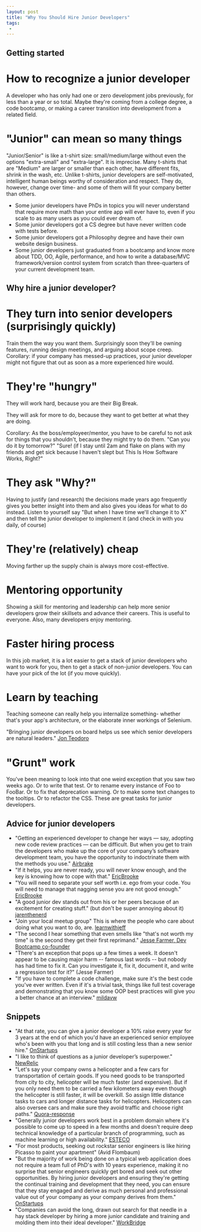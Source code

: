 ```yaml
---
layout: post
title: "Why You Should Hire Junior Developers"
tags:
 -
---
```


## Getting started

# How to recognize a junior developer

A developer who has only had one or zero development jobs previously, for less than a year or so total. Maybe they're coming from a college degree, a code bootcamp, or making a career transition into development from a related field.


# "Junior" can mean so many things

"Junior/Senior" is like a t-shirt size: small/medium/large without even the options "extra-small" and "extra-large". It is imprecise. Many t-shirts that are "Medium" are larger or smaller than each other, have different fits, shrink in the wash, etc. Unlike t-shirts, junior developers are self-motivated, intelligent human beings worthy of consideration and respect. They do, however, change over time- and some of them will fit your company better than others.

- Some junior developers have PhDs in topics you will never understand that require more math than your entire app will ever have to, even if you scale to as many users as you could ever dream of.
- Some junior developers got a CS degree but have never written code with tests before.
- Some junior developers got a Philosophy degree and have their own website design business.
- Some junior developers just graduated from a bootcamp and know more about TDD, OO, Agile, performance, and how to write a database/MVC framework/version control system from scratch than three-quarters of your current development team.


## Why hire a junior developer?

# They turn into senior developers (surprisingly quickly)

Train them the way you want them. Surprisingly soon they'll be owning features, running design meetings, and arguing about scope creep. Corollary: if your company has messed-up practices, your junior developer might not figure that out as soon as a more experienced hire would.

# They're "hungry"

They will work hard, because you are their Big Break.

They will ask for more to do, because they want to get better at what they are doing.

Corollary: As the boss/employeer/mentor, you have to be careful to not ask for things that you shouldn't, because they might try to do them. "Can you do it by tomorrow?" "Sure! (if I stay until 2am and flake on plans with my friends and get sick because I haven't slept but This Is How Software Works, Right?"


# They ask "Why?"

Having to justify (and research) the decisions made years ago frequently gives you better insight into them and also gives you ideas for what to do instead. Listen to yourself say "But when I have time we'll change it to X" and then tell the junior developer to implement it (and check in with you daily, of course)

# They're (relatively) cheap

Moving farther up the supply chain is always more cost-effective.

# Mentoring opportunity

Showing a skill for mentoring and leadership can help more senior developers grow their skillsets and advance their careers. This is useful to everyone. Also, many developers enjoy mentoring.

# Faster hiring process

In this job market, it is a lot easier to get a stack of junior developers who want to work for you, then to get a stack of non-junior developers. You can have your pick of the lot (if you move quickly).

# Learn by teaching

Teaching someone can really help you internalize something- whether that's your app's architecture, or the elaborate inner workings of Selenium.

"Bringing junior developers on board helps us see which senior developers are natural leaders." [Jon Teodoro](https://www.quora.com/Why-do-companies-hire-junior-developers)

# "Grunt" work

You've been meaning to look into that one weird exception that you saw two weeks ago. Or to write that test. Or to rename every instance of Foo to FooBar. Or to fix that deprecation warning. Or to make some text changes to the tooltips. Or to refactor the CSS. These are great tasks for junior developers.

## Advice for junior developers

- "Getting an experienced developer to change her ways — say, adopting new code review practices — can be difficult. But when you get to train the developers who make up the core of your company’s software development team, you have the opportunity to indoctrinate them with the methods you use." [Airbrake](https://airbrake.io/blog/devops/when-should-your-hire-a-junior-developer)
- "If it helps, you are never ready, you will never know enough, and the key is knowing how to cope with that." [EricBrooke](https://ericbrooke.wordpress.com/2014/03/31/surviving-as-junior-developer/)
- "You will need to separate your self worth i.e. ego from your code. You will need to manage that nagging sense you are not good enough." [EricBrooke](https://ericbrooke.wordpress.com/2014/03/31/surviving-as-junior-developer/)
- "A good junior dev stands out from his or her peers because of an excitement for creating stuff." (but don't be super annoying about it) [jarenthenerd](http://www.jaredthenerd.com/2013/05/what-makes-good-developer.html)
- "Join your local meetup group" This is where the people who care about doing what you want to do, are. [learnwithjeff](http://www.learnwithjeff.com/blog/2012/08/21/how-to-get-a-job-as-a-developer-in-less-than-six-months/)
- "The second I hear something that even smells like "that's not worth my time" is the second they get their first reprimand." [Jesse Farmer, Dev Bootcamp co-founder](https://www.quora.com/What-is-expected-of-a-junior-back-end-web-developer)
- "There's an exception that pops up a few times a week.  It doesn't appear to be causing major harm -- famous last words -- but nobody has had time to fix it.  Can you investigate it, fix it, document it, and write a regression test for it?" (Jesse Farmer)
- "If you have to complete a code challenge, make sure it's the best code you've ever written. Even if it's a trivial task, things like full test coverage and demonstrating that you know some OOP best practices will give you a better chance at an interview." [mildavw](https://news.ycombinator.com/item?id=7695601)

## Snippets

- "At that rate, you can give a junior developer a 10% raise every year for 3 years at the end of which you'd have an experienced senior employee who's been with you that long and is still costing less than a new senior hire." [OnStartups](http://onstartups.com/tabid/3339/bid/87890/Startups-Stop-Trying-To-Hire-Ninja-Rockstar-Engineers.aspx)
- "I like to think of questions as a junior developer’s superpower." [NewRelic](https://blog.newrelic.com/2014/04/23/better-junior-developer/)
- "Let's say your company owns a helicopter and a few cars for transportation of certain goods. If you need goods to be transported from city to city, helicopter will be much faster (and expensive). But if you only need them to be carried a few kilometers away even though the helicopter is still faster, it will be overkill. So assign little distance tasks to cars and longer distance tasks for helicopters. Helicopters can also oversee cars and make sure they avoid traffic and choose right paths." [Quora-response](https://www.quora.com/Why-do-companies-hire-junior-developers)
- "Generally junior developers work best in a problem domain where it's possible to come up to speed in a few months and doesn't require deep technical knowledge of a particular branch of programming, such as machine learning or high availability." [ESTECO](https://www.linkedin.com/pulse/why-do-companies-hire-junior-developers-ledion-spaho)
- "For most products, seeking out rockstar senior engineers is like hiring Picasso to paint your apartment" (Avid Flombaum)
- "But the majority of work being done on a typical web application does not require a team full of PhD's with 10 years experience, making it no surprise that senior engineers quickly get bored and seek out other opportunities. By hiring junior developers and ensuring they're getting the continual training and development that they need, you can ensure that they stay engaged and derive as much personal and professional value out of your company as your company derives from them." [OnStartups](http://onstartups.com/tabid/3339/bid/87890/Startups-Stop-Trying-To-Hire-Ninja-Rockstar-Engineers.aspx)
- "Companies can avoid the long, drawn out search for that needle in a hay stack developer by hiring a more junior candidate and training and molding them into their ideal developer." [WorkBridge](http://www.workbridgeassociates.com/blog/posts/2014/03/21/workbridge-orange-county-junior-developer-mentor-cto)

